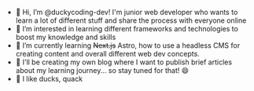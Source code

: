 - 👋 Hi, I’m @duckycoding-dev! I'm junior web developer who wants to learn a lot of different stuff and share the process with everyone online
- 👀 I’m interested in learning different frameworks and technologies to boost my knowledge and skills
- 🌱 I’m currently learning ~~Next.js~~ Astro, how to use a headless CMS for creating content and overall different web dev concepts.
- 📕 I'll be creating my own blog where I want to publish brief articles about my learning journey... so stay tuned for that! 😄
- 🦆 I like ducks, quack

<!---
duckycoding-dev/duckycoding-dev is a ✨ special ✨ repository because its `README.md` (this file) appears on your GitHub profile.
You can click the Preview link to take a look at your changes.
--->
